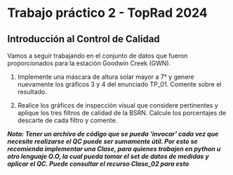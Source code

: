# Trabajo práctico  2 - TopRad 2024

## Introducción al Control de Calidad


Vamos a seguir trabajando en el conjunto de datos que fueron proporcionados para la estación Goodwin Creek (GWN).

1. Implemente una máscara de altura solar mayor a 7° y genere nuevamente los gráficos 3 y 4 del enunciado TP_01. Comente sobre el resultado.

2. Realice los gráficos de inspección visual que considere pertinentes y aplique los tres filtros de calidad de la BSRN.  Calcule los porcentajes de descarte de cada filtro y comente.


***Nota: Tener un archivo de código que se pueda 'invocar' cada vez que necesite realizarse el QC puede ser sumamente útil. Por esto se recomienda implementar una Clase, para quienes trabajen en python u otro lenguaje O.O, la cual pueda tomar el set de datos de medidas y aplicar el QC. Puede consultar el recurso Clase_02 para esto***